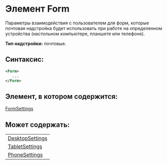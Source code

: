 
# Элемент Form
Параметры взаимодействия с пользователем для форм, которые почтовая надстройка будет использовать при работе на определенном устройства (настольном компьютере, планшете или телефоне).

 **Тип надстройки:** почтовые.


## Синтаксис:


```XML
<Form>
   ...
</Form>
```


## Элемент, в котором содержится:

[FormSettings](../../reference/manifest/formsettings.md)


## Может содержать:


||
|:-----|
|[DesktopSettings](../../reference/manifest/desktopsettings.md)|
|[TabletSettings](../../reference/manifest/tabletsettings.md)|
|[PhoneSettings](../../reference/manifest/phonesettings.md)|
